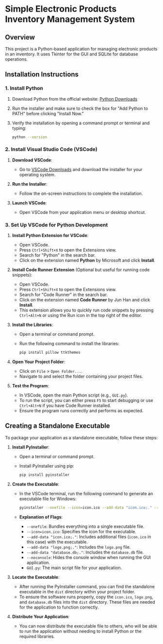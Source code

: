 # Simple Electronic Products Inventory Management System

## Overview

This project is a Python-based application for managing electronic products in an inventory. It uses Tkinter for the GUI and SQLite for database operations.

## Installation Instructions

### 1. Install Python

1. Download Python from the official website: [Python Downloads](https://www.python.org/downloads/)
2. Run the installer and make sure to check the box for "Add Python to PATH" before clicking "Install Now."
3. Verify the installation by opening a command prompt or terminal and typing:
   
   ```bash
   python --version
   ```
   
### 2. Install Visual Studio Code (VSCode)

1. **Download VSCode**: 
   - Go to [VSCode Downloads](https://code.visualstudio.com/Download) and download the installer for your operating system.

2. **Run the Installer**: 
   - Follow the on-screen instructions to complete the installation.

3. **Launch VSCode**: 
   - Open VSCode from your application menu or desktop shortcut.

### 3. Set Up VSCode for Python Development

1. **Install Python Extension for VSCode**:
   - Open VSCode.
   - Press `Ctrl+Shift+X` to open the Extensions view.
   - Search for "Python" in the search bar.
   - Click on the extension named **Python** by Microsoft and click **Install**.

2. **Install Code Runner Extension** (Optional but useful for running code snippets):
   - Open VSCode.
   - Press `Ctrl+Shift+X` to open the Extensions view.
   - Search for "Code Runner" in the search bar.
   - Click on the extension named **Code Runner** by Jun Han and click **Install**.
   - This extension allows you to quickly run code snippets by pressing `Ctrl+Alt+N` or using the Run icon in the top right of the editor.

3. **Install the Libraries**:
   - Open a terminal or command prompt.
   - Run the following command to install the libraries:

     ```bash
     pip install pillow ttkthemes
     ```
4. **Open Your Project Folder**:
   - Click on `File` > `Open Folder...`.
   - Navigate to and select the folder containing your project files.

5. **Test the Program**:
   - In VSCode, open the main Python script (e.g., `GUI.py`).
   - To run the script, you can either press `F5` to start debugging or use `Ctrl+Alt+N` if you have Code Runner installed.
   - Ensure the program runs correctly and performs as expected.

## Creating a Standalone Executable

To package your application as a standalone executable, follow these steps:

1. **Install PyInstaller**:
   - Open a terminal or command prompt.
   - Install PyInstaller using pip:

     ```bash
     pip install pyinstaller
     ```

2. **Create the Executable**:
   - In the VSCode terminal, run the following command to generate an executable file for Windows:

     ```bash
     pyinstaller --onefile --icon=icon.ico --add-data "icon.ico;." --add-data "logo.png;." --add-data "database.db;." --noconsole GUI.py
     ```

   - **Explanation of Flags**:
     - `--onefile`: Bundles everything into a single executable file.
     - `--icon=icon.ico`: Specifies the icon for the executable.
     - `--add-data "icon.ico;."`: Includes additional files (`icon.ico` in this case) with the executable.
     - `--add-data "logo.png;."`: Includes the `logo.png` file.
     - `--add-data "database.db;."`: Includes the `database.db` file.
     - `--noconsole`: Hides the console window when running the GUI application.
     - `GUI.py`: The main script file for your application.

3. **Locate the Executable**:
   - After running the PyInstaller command, you can find the standalone executable in the `dist` directory within your project folder.
   - To ensure the software runs properly, copy the `icon.ico`, `logo.png`, and `database.db` files into the `dist` directory. These files are needed for the application to function correctly.

4. **Distribute Your Application**:
   - You can now distribute the executable file to others, who will be able to run the application without needing to install Python or the required libraries.
